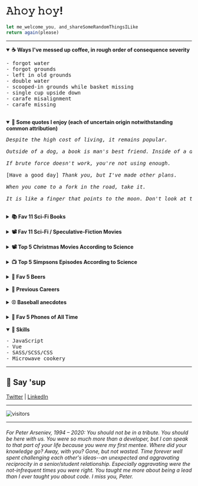 <h1>𝙰𝚑𝚘𝚢 𝚑𝚘𝚢!</h1>

```javascript
let me_welcome_you, and_shareSomeRandomThingsILike
return again(please)
```

<hr>

<details id="" open>
	<summary>
		<strong>☕ Ways I've messed up coffee, in rough order of consequence severity</strong>
	</summary>
	<span>
		<pre>
- forgot water
- forgot grounds
- left in old grounds
- double water
- scooped-in grounds while basket missing
- single cup upside down
- carafe misalignment
- carafe missing
</pre>
</span>
</details>

<br />

<details id="" open>
	<summary>
		<strong>💬 Some quotes I enjoy (each of uncertain origin notwithstanding common
			attribution)</strong>
	</summary>
	<span>
<pre>
<em>Despite the high cost of living, it remains popular.</em><br>
<em>Outside of a dog, a book is man's best friend. Inside of a dog, it's too dark to read.</em><br>
<em>If brute force doesn't work, you're not using enough.</em><br>
[Have a good day] <em>Thank you, but I've made other plans.</em><br>
<em>When you come to a fork in the road, take it.</em><br>
<em>It is like a finger that points to the moon. Don't look at the finger, or you will miss all the heavenly glory.</em>
</pre>
</span>
</details>

<br />


<details id="">
	<summary>
		<strong>📚 Fav 11 Sci-Fi Books</strong>
	</summary>
	<span>
<pre>
|---------------------------------|----------------------|-------------|
| TITLE                           | AUTHOR               | SUBGENRE(S) |
|---------------------------------|----------------------|-------------|
| On the Beach                    | Nevil Shute          |             |
|---------------------------------|----------------------|-------------|
| Level 7                         | Mordecai Roshwald    |             |
|---------------------------------|----------------------|-------------|
| Doomsday Book                   | Connie Willis        |             |
|---------------------------------|----------------------|-------------|
| A Canticle for Leibowitz        | Walter M. Miller Jr. |             |
|---------------------------------|----------------------|-------------|
| Ender's Game                    | Orson Scott Card     |             |
|---------------------------------|----------------------|-------------|
| Down & Out in the Magic Kingdom | Cory Doctorow        |             |
|---------------------------------|----------------------|-------------|
| The Naked Sun                   | Isaac Asimov         |             |
|---------------------------------|----------------------|-------------|
| The Martian Chronicles          | Ray Bradbury         |             |
|---------------------------------|----------------------|-------------|
| The Sparrow                     | Mary Doria Russell   |             |
|---------------------------------|----------------------|-------------|
| Emphyrio                        | Jack Vance           |             |
|---------------------------------|----------------------|-------------|
| The Book of Strange New Things  | Michel Faber         |             |
|---------------------------------|----------------------|-------------|
</pre>
</span>
</details>

<br />

<details id="">
	<summary>
		<strong>📽️ Fav 11 Sci-Fi / Speculative-Fiction Movies</strong>
	</summary>
	<span>
<pre>
|---------------------|----------------------------------|
| TITLE               | SUBGENRE(S)                      |
|---------------------|----------------------------------|
| Twelve Monkeys      | Time travel, Post apocalyptic    |
|---------------------|----------------------------------|
| Attack the Block    | Invasion, Comedy                 |
|---------------------|----------------------------------|
| Moon                | Dystopic                         |
|---------------------|----------------------------------|
| Ex Machina          | AI                               |
|---------------------|----------------------------------|
| Sorry to Bother You | Dystopic, Dark comedy            |
|---------------------|----------------------------------|
| Blade Runner        | Noir, AI, Dystopic               |
|---------------------|----------------------------------|
| Ad Astra            | Sadstronaut                      |
|---------------------|----------------------------------|
| The Vast of Night   | UFOs, Retro                      |
|---------------------|----------------------------------|
| Mother              | Post apocalyptic, AI             |
|---------------------|----------------------------------|
| Okja                | Dark comedy                      |
|---------------------|----------------------------------|
| Demolition Man      | Human popsicle, Comedy, Dystopic |
|---------------------|----------------------------------|
</pre>
</span>
</details>

<br />

<details id="">
	<summary>
		<strong>📽️ Top 5 Christmas Movies According to Science</strong>
	</summary>
	<span>
		<pre>
- The Night Before
- Scrooged
- Muppet Christmas Carol
- Gremlins (yes)
- Die Hard (yippee-ki-yay, motherfucker)
</pre>
</span>
</details>

<br />

<details id="">
	<summary>
		<strong> 📺 Top 5 Simpsons Episodes According to Science</strong>
	</summary>
	<span>
		<pre>
- New Kid on the Block
- Rosebud
- Last Exit to Springfield
- Duffless
- Whacking Day
</pre>
	</span>
</details>

<br />

<details id="">
	<summary>
		<strong>🍺 Fav 5 Beers</strong>
	</summary>
	<span>
		<pre>
- Big Wave, Kona
- SO-LO, Goose Island
- Down to Earth, 21st Amendment
- Mango Even Keel, Ballast Point
- Hop Hash Easy IPA, SweetWater</pre>
	</span>
</details>

<br />


<details id="">
	<summary><strong>💼 Previous Careers</strong></summary>
	<span>
		<pre>
- Baseball writer (Giants & A's)
- Newspaper publisher
- Summer dinner theater musical thespian (ok, two weekends of tips for a few summers might not quite qualify as a career)
- Spa reservations associate</pre>
	</span>
</details>

<br />

<details id="">
	<summary><strong>⚾ Baseball anecdotes</strong></summary>
	<span>
		<pre>
- David Ortiz stole my pen.
- Roger Clemens yelled at me.
- Greg Maddux gave me a great answer to a question at his 300th win press conference.
- Barry Bonds politely declined to answer a question and that night hit 660. Coincidence?
- Serendipitously saw the MLB debut of childhood teammate when he was announced as LA's reliever. I surprised him right back in the clubhouse!
- At a Chopt in Rosslyn, I saw this guy who looked like Bryce Harper and was wearing a beany and had distinctive mole under his eye--waaaa it WAS Bryce. "Bryce?"
"I'm eating."
It was early in the 2014 season when he was wasting at bats trying to bunt against a shift, and dammit I wanted to say something. But you don't presume to make suggestion to a world-class athlete--especially when starstruck. And, it's true, he was eating--albeit near the plastic utensils in a counter-service high-output salad emporium.
So I said the truest thing instead, which was "I watch the game to see you swing." His countenance changed, a modest grin escaped, and he extended his fist for a glorious bump.
That night he tripled with the bases loaded! And, because Bryce, he dove into third--even though he'd just made the (April) game 6-1. On his head-first slide, he tore a ligament in his left thumb.
But, with ZERO doubt, this is in no way my fault. Bryce, you see, only bats left handed. He throws, and bumps, with his right :-)
</pre>
	</span>
</details>

<br />

<details id="">
	<summary><strong>📱 Fav 5 Phones of All Time</strong></summary>
	<span>
		<pre>- Kyocera 6035
- Audiovox Thera
- Nokia n93i
- Siemens sx66
- Palm Pre</pre>
	</span>
</details>

<br />

<!--<span id="skills"></span>-->
<details id="" open>
	<summary><strong>🤹 Skills</strong></summary>
	<pre>
- JavaScript
- Vue
- SASS/SCSS/CSS
- Microwave cookery</pre>
</details>

<hr />

<h2>👋 Say 'sup</h2>
<a id="contact" href="https://twitter.com/neanderthalian" target="_blank">Twitter</a>
|
<a href="https://www.linkedin.com/in/jeremybatesdc/" target="_blank">LinkedIn</a>

<br />

<hr />

![visitors](https://visitor-badge.glitch.me/badge?page_id=jeremybatesdc)<hr />


<h6>For Peter Arseniev, 1994 – 2020: You should not be in a tribute. You
	should be here with us. You were so much more than a developer, but I can speak
	to that part of your life because you were my first mentee. Where did your
	knowledge go? Away, with you? Gone, but not wasted. Time forever well spent
	challenging each other's ideas--an unexpected and aggravating reciprocity in a
	senior/student relationship. Especially aggravating were the not-infrequent
	times you were right. You taught me more about being a lead than I ever taught
	you about code. I miss you, Peter.</h6>
